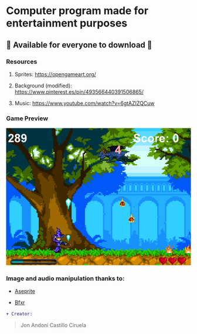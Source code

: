 

# Computer program made for __entertainment purposes__
## 🐉 Available for everyone to download 🐉

### Resources

1. Sprites: https://opengameart.org/ 

2. Background (modified): https://www.pinterest.es/pin/493566440391506865/ 

3. Music: https://www.youtube.com/watch?v=6gtAZIZQCuw

### Game Preview

![GitHub Logo](game.png)

### Image and audio manipulation thanks to:

* [Aseprite](https://www.aseprite.org/)

* [Bfxr](https://www.bfxr.net/)

```diff
+ Creator:
```
> Jon Andoni Castillo Ciruela
